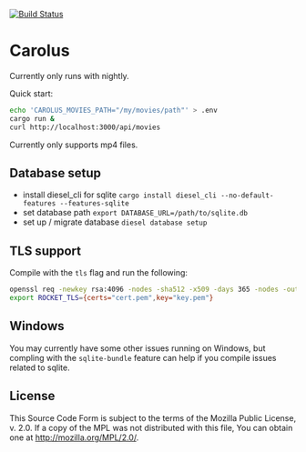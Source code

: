 [![Build Status](https://travis-ci.org/carolustv/carolus-server.svg?branch=master)](https://travis-ci.org/carolustv/carolus-server)

# Carolus

Currently only runs with nightly.

Quick start:

```bash
echo 'CAROLUS_MOVIES_PATH="/my/movies/path"' > .env
cargo run &
curl http://localhost:3000/api/movies
```

Currently only supports mp4 files.

## Database setup

- install diesel_cli for sqlite `cargo install diesel_cli --no-default-features --features-sqlite`
- set database path `export DATABASE_URL=/path/to/sqlite.db`
- set up / migrate database `diesel database setup`

## TLS support

Compile with the `tls` flag and run the following:

```bash
openssl req -newkey rsa:4096 -nodes -sha512 -x509 -days 365 -nodes -out cert.pem -keyout key.pem
export ROCKET_TLS={certs="cert.pem",key="key.pem"}
```

## Windows

You may currently have some other issues running on Windows, but compling with the `sqlite-bundle`
feature can help if you compile issues related to sqlite.

## License

This Source Code Form is subject to the terms of the Mozilla Public
License, v. 2.0. If a copy of the MPL was not distributed with this
file, You can obtain one at http://mozilla.org/MPL/2.0/.
